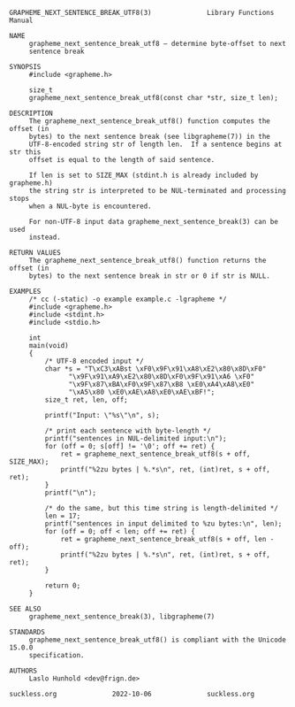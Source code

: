 	GRAPHEME_NEXT_SENTENCE_BREAK_UTF8(3)		      Library Functions Manual
	
	NAME
	     grapheme_next_sentence_break_utf8 – determine byte-offset to next
	     sentence break
	
	SYNOPSIS
	     #include <grapheme.h>
	
	     size_t
	     grapheme_next_sentence_break_utf8(const char *str, size_t len);
	
	DESCRIPTION
	     The grapheme_next_sentence_break_utf8() function computes the offset (in
	     bytes) to the next sentence break (see libgrapheme(7)) in the
	     UTF-8-encoded string str of length len.  If a sentence begins at str this
	     offset is equal to the length of said sentence.
	
	     If len is set to SIZE_MAX (stdint.h is already included by grapheme.h)
	     the string str is interpreted to be NUL-terminated and processing stops
	     when a NUL-byte is encountered.
	
	     For non-UTF-8 input data grapheme_next_sentence_break(3) can be used
	     instead.
	
	RETURN VALUES
	     The grapheme_next_sentence_break_utf8() function returns the offset (in
	     bytes) to the next sentence break in str or 0 if str is NULL.
	
	EXAMPLES
	     /* cc (-static) -o example example.c -lgrapheme */
	     #include <grapheme.h>
	     #include <stdint.h>
	     #include <stdio.h>
	
	     int
	     main(void)
	     {
		     /* UTF-8 encoded input */
		     char *s = "T\xC3\xABst \xF0\x9F\x91\xA8\xE2\x80\x8D\xF0"
			       "\x9F\x91\xA9\xE2\x80\x8D\xF0\x9F\x91\xA6 \xF0"
			       "\x9F\x87\xBA\xF0\x9F\x87\xB8 \xE0\xA4\xA8\xE0"
			       "\xA5\x80 \xE0\xAE\xA8\xE0\xAE\xBF!";
		     size_t ret, len, off;
	
		     printf("Input: \"%s\"\n", s);
	
		     /* print each sentence with byte-length */
		     printf("sentences in NUL-delimited input:\n");
		     for (off = 0; s[off] != '\0'; off += ret) {
			     ret = grapheme_next_sentence_break_utf8(s + off, SIZE_MAX);
			     printf("%2zu bytes | %.*s\n", ret, (int)ret, s + off, ret);
		     }
		     printf("\n");
	
		     /* do the same, but this time string is length-delimited */
		     len = 17;
		     printf("sentences in input delimited to %zu bytes:\n", len);
		     for (off = 0; off < len; off += ret) {
			     ret = grapheme_next_sentence_break_utf8(s + off, len - off);
			     printf("%2zu bytes | %.*s\n", ret, (int)ret, s + off, ret);
		     }
	
		     return 0;
	     }
	
	SEE ALSO
	     grapheme_next_sentence_break(3), libgrapheme(7)
	
	STANDARDS
	     grapheme_next_sentence_break_utf8() is compliant with the Unicode 15.0.0
	     specification.
	
	AUTHORS
	     Laslo Hunhold <dev@frign.de>
	
	suckless.org			  2022-10-06			  suckless.org
